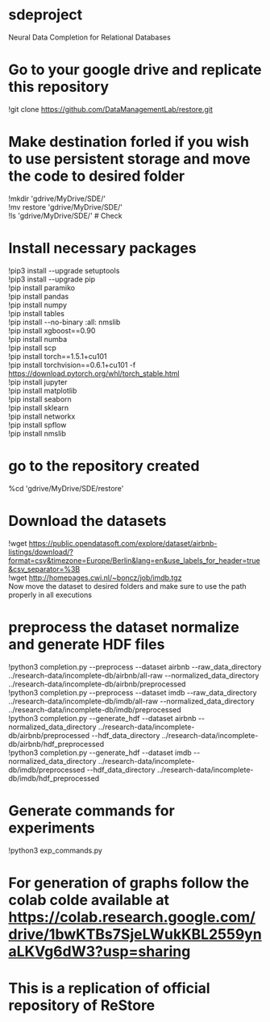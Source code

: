 # sdeproject
  Neural Data Completion for Relational Databases  

# Go to your google drive and replicate this repository
!git clone https://github.com/DataManagementLab/restore.git  
# Make destination forled if you wish to use persistent storage and move the code to desired folder
  !mkdir 'gdrive/MyDrive/SDE/'  
  !mv restore 'gdrive/MyDrive/SDE/'  
  !ls 'gdrive/MyDrive/SDE/' # Check  

# Install necessary packages
!pip3 install --upgrade setuptools  
!pip3 install --upgrade pip  
!pip install paramiko  
!pip install pandas  
!pip install numpy  
!pip install tables  
!pip install --no-binary :all: nmslib  
!pip install xgboost==0.90  
!pip install numba  
!pip install scp  
!pip install torch==1.5.1+cu101  
!pip install torchvision==0.6.1+cu101 -f https://download.pytorch.org/whl/torch_stable.html  
!pip install jupyter  
!pip install matplotlib  
!pip install seaborn  
!pip install sklearn  
!pip install networkx  
!pip install spflow  
!pip install nmslib  
# go to the repository created 
%cd 'gdrive/MyDrive/SDE/restore'  

# Download the datasets
!wget https://public.opendatasoft.com/explore/dataset/airbnb-listings/download/?format=csv&timezone=Europe/Berlin&lang=en&use_labels_for_header=true&csv_separator=%3B  
!wget http://homepages.cwi.nl/~boncz/job/imdb.tgz  
Now move the dataset to desired folders and make sure to use the path properly in all executions  

# preprocess the dataset normalize and generate HDF files
!python3 completion.py --preprocess --dataset airbnb --raw_data_directory ../research-data/incomplete-db/airbnb/all-raw --normalized_data_directory ../research-data/incomplete-db/airbnb/preprocessed  
!python3 completion.py --preprocess --dataset imdb --raw_data_directory ../research-data/incomplete-db/imdb/all-raw --normalized_data_directory ../research-data/incomplete-db/imdb/preprocessed  
!python3 completion.py --generate_hdf --dataset airbnb --normalized_data_directory ../research-data/incomplete-db/airbnb/preprocessed --hdf_data_directory ../research-data/incomplete-db/airbnb/hdf_preprocessed  
!python3 completion.py --generate_hdf --dataset imdb --normalized_data_directory ../research-data/incomplete-db/imdb/preprocessed --hdf_data_directory ../research-data/incomplete-db/imdb/hdf_preprocessed  

# Generate commands for experiments
!python3 exp_commands.py  

# For generation of graphs follow the colab colde available at https://colab.research.google.com/drive/1bwKTBs7SjeLWukKBL2559ynaLKVg6dW3?usp=sharing 

# This is a replication of official repository of ReStore
